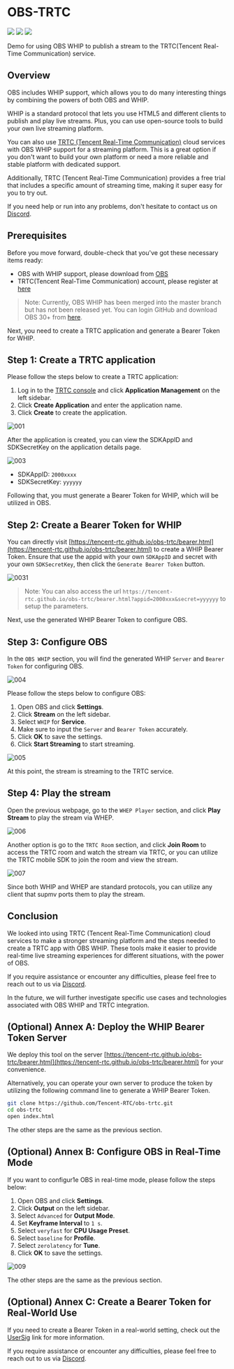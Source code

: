 # OBS-TRTC

[![](https://img.shields.io/twitter/follow/TencentRTC?style=social)](https://twitter.com/TencentRTC)
[![](https://img.shields.io/badge/TencentRTC-YouTube-red)](https://www.youtube.com/@TencentRTC)
[![](https://badgen.net/discord/members/vDHty6ddrZ)](https://discord.gg/vDHty6ddrZ)

Demo for using OBS WHIP to publish a stream to the TRTC(Tencent Real-Time Communication) service.

## Overview

OBS includes WHIP support, which allows you to do many interesting things by combining 
the powers of both OBS and WHIP.

WHIP is a standard protocol that lets you use HTML5 and different clients to publish 
and play live streams. Plus, you can use open-source tools to build your own live 
streaming platform.

You can also use [TRTC (Tencent Real-Time Communication)](https://trtc.tencentcloud.com/?utm_source=community&utm_medium=github&utm_campaign=OBS-WHIP-TRTC&_channel_track_key=5pdHDh2F) 
cloud services with OBS WHIP support for a streaming platform. This is a great option 
if you don't want to build your own platform or need a more reliable and stable 
platform with dedicated support.

Additionally, TRTC (Tencent Real-Time Communication) provides a free trial that includes 
a specific amount of streaming time, making it super easy for you to try out.

If you need help or run into any problems, don't hesitate to contact us on 
[Discord](https://discord.gg/vDHty6ddrZ).

## Prerequisites

Before you move forward, double-check that you've got these necessary items ready:

- OBS with WHIP support, please download from [OBS](https://obsproject.com/)
- TRTC(Tencent Real-Time Communication) account, please register at [here](https://www.tencentcloud.com/account/login?s_url=https%253A%252F%252Fconsole.tencentcloud.com%252Ftrtc&utm_source=community&utm_medium=github&utm_campaign=OBS-WHIP-TRTC&_channel_track_key=6vGiu0P3)

> Note: Currently, OBS WHIP has been merged into the master branch but has not been released yet. 
> You can login GitHub and download OBS 30+ from [here](https://github.com/obsproject/obs-studio/releases/tag/30.0.0-rc1).

Next, you need to create a TRTC application and generate a Bearer Token for WHIP.

## Step 1: Create a TRTC application

Please follow the steps below to create a TRTC application:

1. Log in to the [TRTC console](https://console.cloud.tencent.com/trtc?utm_source=community&utm_medium=github&utm_campaign=OBS-WHIP-TRTC&_channel_track_key=kgdTyhux) and click **Application Management** on the left sidebar.
1. Click **Create Application** and enter the application name.
1. Click **Create** to create the application.

![001](https://github.com/Tencent-RTC/obs-trtc/assets/2777660/dce31494-ac4f-4844-b437-de3d244af678)

After the application is created, you can view the SDKAppID and SDKSecretKey on the application details page.

![003](https://github.com/Tencent-RTC/obs-trtc/assets/2777660/f54ad443-645a-4089-8dc7-5a34af48a335)

* SDKAppID: `2000xxxx`
* SDKSecretKey: `yyyyyy`

Following that, you must generate a Bearer Token for WHIP, which will be 
utilized in OBS.

## Step 2: Create a Bearer Token for WHIP

You can directly visit [https://tencent-rtc.github.io/obs-trtc/bearer.html](https://tencent-rtc.github.io/obs-trtc/bearer.html) 
to create a WHIP Bearer Token. Ensure that use the appid with your own `SDKAppID` and 
secret with your own `SDKSecretKey`, then click the `Generate Bearer Token` button.

![0031](https://github.com/Tencent-RTC/obs-trtc/assets/2777660/a6df5559-570e-4348-8492-60ffd7aaa2de)

> Note: You can also access the url `https://tencent-rtc.github.io/obs-trtc/bearer.html?appid=2000xxx&secret=yyyyyy` to setup the parameters.

Next, use the generated WHIP Bearer Token to configure OBS.

## Step 3: Configure OBS

In the `OBS WHIP` section, you will find the generated WHIP `Server` and `Bearer Token` for configuring OBS.

![004](https://github.com/Tencent-RTC/obs-trtc/assets/2777660/29f1ac74-cb3a-4c6e-a3e4-e6c92ea2aab0)

Please follow the steps below to configure OBS:

1. Open OBS and click **Settings**.
1. Click **Stream** on the left sidebar.
1. Select `WHIP` for **Service**.
1. Make sure to input the `Server` and `Bearer Token` accurately.
1. Click **OK** to save the settings.
1. Click **Start Streaming** to start streaming.

![005](https://github.com/Tencent-RTC/obs-trtc/assets/2777660/612ad0f9-9927-4b48-82da-8ac388dece80)

At this point, the stream is streaming to the TRTC service.

## Step 4: Play the stream

Open the previous webpage, go to the `WHEP Player` section, 
and click **Play Stream** to play the stream via WHEP.

![006](https://github.com/Tencent-RTC/obs-trtc/assets/2777660/2e727bce-6d2b-47c8-b214-6fc320b1291a)

Another option is go to the `TRTC Room` section, and click **Join Room** to access the TRTC room 
and watch the stream via TRTC, or you can utilize the TRTC mobile SDK to join the room and view 
the stream.

![007](https://github.com/Tencent-RTC/obs-trtc/assets/2777660/0a18bd36-e1f3-4070-bc89-95218785cb95)

Since both WHIP and WHEP are standard protocols, you can utilize any client that supmv ports 
them to play the stream.

## Conclusion

We looked into using TRTC (Tencent Real-Time Communication) cloud services to make a stronger 
streaming platform and the steps needed to create a TRTC app with OBS WHIP. These tools make it 
easier to provide real-time live streaming experiences for different situations, with the 
power of OBS.

If you require assistance or encounter any difficulties, please feel free to reach out
to us via [Discord](https://discord.gg/vDHty6ddrZ).

In the future, we will further investigate specific use cases and technologies associated
with OBS WHIP and TRTC integration.

## (Optional) Annex A: Deploy the WHIP Bearer Token Server

We deploy this tool on the server [https://tencent-rtc.github.io/obs-trtc/bearer.html](https://tencent-rtc.github.io/obs-trtc/bearer.html) 
for your convenience.

Alternatively, you can operate your own server to produce the token by utilizing
the following command line to generate a WHIP Bearer Token.

```bash
git clone https://github.com/Tencent-RTC/obs-trtc.git
cd obs-trtc
open index.html
```

The other steps are the same as the previous section.

## (Optional) Annex B: Configure OBS in Real-Time Mode

If you want to configur1e OBS in real-time mode, please follow the steps below:

1. Open OBS and click **Settings**.
1. Click **Output** on the left sidebar.
1. Select `Advanced` for **Output Mode**.
1. Set **Keyframe Interval** to `1 s`.
1. Select `veryfast` for **CPU Usage Preset**.
1. Select `baseline` for **Profile**.
1. Select `zerolatency` for **Tune**.
1. Click **OK** to save the settings.

![009](https://github.com/Tencent-RTC/obs-trtc/assets/2777660/76c36f45-f164-4a78-b3fc-29005cacf6e7)

The other steps are the same as the previous section.

## (Optional) Annex C: Create a Bearer Token for Real-World Use

If you need to create a Bearer Token in a real-world setting, check out the 
[UserSig](https://www.tencentcloud.com/document/product/647/35166) link for 
more information.

If you require assistance or encounter any difficulties, please feel free to reach out
to us via [Discord](https://discord.gg/vDHty6ddrZ).

